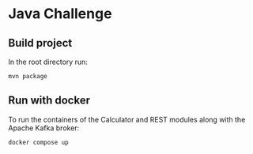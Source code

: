 # Java Challenge

## Build project

In the root directory run:

```mvn package```


## Run with docker

To run the containers of the Calculator and REST modules along with the Apache Kafka broker:

```docker compose up```